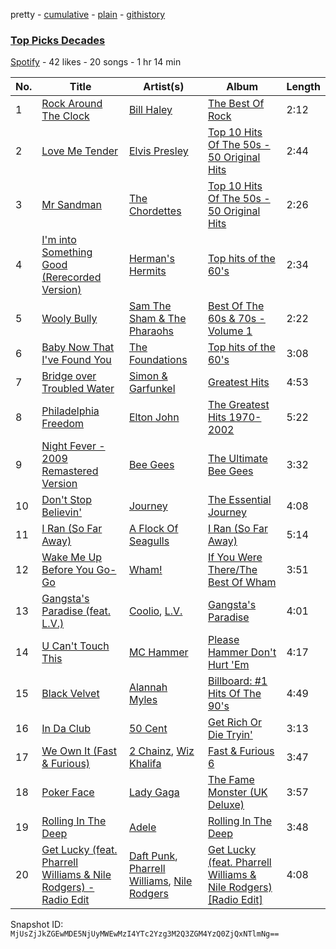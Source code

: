 pretty - [cumulative](/playlists/cumulative/0q2dbyUyAuUkW3ec6XRwJD.md) - [plain](/playlists/plain/0q2dbyUyAuUkW3ec6XRwJD) - [githistory](https://github.githistory.xyz/mackorone/spotify-playlist-archive/blob/main/playlists/plain/0q2dbyUyAuUkW3ec6XRwJD)

### [Top Picks Decades](https://open.spotify.com/playlist/0q2dbyUyAuUkW3ec6XRwJD)

> 

[Spotify](https://open.spotify.com/user/spotify) - 42 likes - 20 songs - 1 hr 14 min

| No. | Title | Artist(s) | Album | Length |
|---|---|---|---|---|
| 1 | [Rock Around The Clock](https://open.spotify.com/track/6eZ4AQ3S8caRHrfE3mWaRe) | [Bill Haley](https://open.spotify.com/artist/2XBzvyw3fwtZu4iUz12x0G) | [The Best Of Rock](https://open.spotify.com/album/5VtMEvBaxGv1pGTgV1Ujlg) | 2:12 |
| 2 | [Love Me Tender](https://open.spotify.com/track/6dQCoiKBsswvY6uojb17xU) | [Elvis Presley](https://open.spotify.com/artist/43ZHCT0cAZBISjO8DG9PnE) | [Top 10 Hits Of The 50s \- 50 Original Hits](https://open.spotify.com/album/1LuX7NnQ9BJMz8h1PZwhCo) | 2:44 |
| 3 | [Mr Sandman](https://open.spotify.com/track/1dMsoOPtKoYuiPAFZNNGfL) | [The Chordettes](https://open.spotify.com/artist/62GnBjssWSXBlKvQohT2Bk) | [Top 10 Hits Of The 50s \- 50 Original Hits](https://open.spotify.com/album/1LuX7NnQ9BJMz8h1PZwhCo) | 2:26 |
| 4 | [I'm into Something Good \(Rerecorded Version\)](https://open.spotify.com/track/3W2w8oCiXGrHFHDFYahvAM) | [Herman's Hermits](https://open.spotify.com/artist/48YxSlb23RAaCd4RyHcV9V) | [Top hits of the 60's](https://open.spotify.com/album/26bLhPBceS5YmfajxAVrft) | 2:34 |
| 5 | [Wooly Bully](https://open.spotify.com/track/1HAm0Y47BgSjA4NPPlEBFd) | [Sam The Sham & The Pharaohs](https://open.spotify.com/artist/05sRO4JdAtJGyZQOTb6kSL) | [Best Of The 60s & 70s \- Volume 1](https://open.spotify.com/album/0maoJgAwuENxInzoT3udwf) | 2:22 |
| 6 | [Baby Now That I've Found You](https://open.spotify.com/track/3xlce1B9Xk9YYqOw6xlhta) | [The Foundations](https://open.spotify.com/artist/4GITZM5LCR2KcdlgEOrNLD) | [Top hits of the 60's](https://open.spotify.com/album/26bLhPBceS5YmfajxAVrft) | 3:08 |
| 7 | [Bridge over Troubled Water](https://open.spotify.com/track/5LFtkeNjLpZAey3Arj3h4M) | [Simon & Garfunkel](https://open.spotify.com/artist/70cRZdQywnSFp9pnc2WTCE) | [Greatest Hits](https://open.spotify.com/album/25irJgxRNTlyg8pUmWfDVG) | 4:53 |
| 8 | [Philadelphia Freedom](https://open.spotify.com/track/3KFSoXU5dom16qdvKEAMsx) | [Elton John](https://open.spotify.com/artist/3PhoLpVuITZKcymswpck5b) | [The Greatest Hits 1970\-2002](https://open.spotify.com/album/6CPTYd8BQRbF6VzhnTWIfL) | 5:22 |
| 9 | [Night Fever \- 2009 Remastered Version](https://open.spotify.com/track/0ZFJpY6hELA21Y5d5YmdlR) | [Bee Gees](https://open.spotify.com/artist/1LZEQNv7sE11VDY3SdxQeN) | [The Ultimate Bee Gees](https://open.spotify.com/album/3JXTUy5Ccdpe79HUgUiMF9) | 3:32 |
| 10 | [Don't Stop Believin'](https://open.spotify.com/track/77NNZQSqzLNqh2A9JhLRkg) | [Journey](https://open.spotify.com/artist/0rvjqX7ttXeg3mTy8Xscbt) | [The Essential Journey](https://open.spotify.com/album/5pfpXvoJtSIFrbPIoBEv3R) | 4:08 |
| 11 | [I Ran \(So Far Away\)](https://open.spotify.com/track/2ASXXba2oQOxNGi0ttXSxY) | [A Flock Of Seagulls](https://open.spotify.com/artist/0uAjBatvB4ubpd4kCfjmNt) | [I Ran \(So Far Away\)](https://open.spotify.com/album/3FYa8M3NOg51NSEno9n58C) | 5:14 |
| 12 | [Wake Me Up Before You Go\-Go](https://open.spotify.com/track/5l1RLE94Y7nrowPN5LvAci) | [Wham!](https://open.spotify.com/artist/5lpH0xAS4fVfLkACg9DAuM) | [If You Were There/The Best Of Wham](https://open.spotify.com/album/4uYfJ9jRqlNcYG090YHoR7) | 3:51 |
| 13 | [Gangsta's Paradise \(feat\. L.V.\)](https://open.spotify.com/track/3u9fHuAtjMY1RW2mZfO4Cf) | [Coolio](https://open.spotify.com/artist/3y24n3XhZ96wgwRXjvS17T), [L.V.](https://open.spotify.com/artist/2LhsePRtgCo4THVKULQBL7) | [Gangsta's Paradise](https://open.spotify.com/album/3gj5MfnW3Oud8Ji1n7Tops) | 4:01 |
| 14 | [U Can't Touch This](https://open.spotify.com/track/1B75hgRqe7A4fwee3g3Wmu) | [MC Hammer](https://open.spotify.com/artist/2rblp9fJo16ZPTcKDtlmKW) | [Please Hammer Don't Hurt 'Em](https://open.spotify.com/album/4r1WecJyt5FOhglysp9zhN) | 4:17 |
| 15 | [Black Velvet](https://open.spotify.com/track/2yw8qcJ9HTrOiN2HUQFDLa) | [Alannah Myles](https://open.spotify.com/artist/6IYnSXO40Bh7Zdqhf6rQoj) | [Billboard: \#1 Hits Of The 90's](https://open.spotify.com/album/3UTqjsuiNuQ9uxxXyS8qa1) | 4:49 |
| 16 | [In Da Club](https://open.spotify.com/track/7iL6o9tox1zgHpKUfh9vuC) | [50 Cent](https://open.spotify.com/artist/3q7HBObVc0L8jNeTe5Gofh) | [Get Rich Or Die Tryin'](https://open.spotify.com/album/5G5rgQHzdQnw32SI0WjIo5) | 3:13 |
| 17 | [We Own It \(Fast & Furious\)](https://open.spotify.com/track/00QyLmjxaSEE8qIZQjBXBj) | [2 Chainz](https://open.spotify.com/artist/17lzZA2AlOHwCwFALHttmp), [Wiz Khalifa](https://open.spotify.com/artist/137W8MRPWKqSmrBGDBFSop) | [Fast & Furious 6](https://open.spotify.com/album/1jg2UPoSAr7CDPsEXcabo1) | 3:47 |
| 18 | [Poker Face](https://open.spotify.com/track/2VRGC9H1a4TBaC22HIZ8Mv) | [Lady Gaga](https://open.spotify.com/artist/1HY2Jd0NmPuamShAr6KMms) | [The Fame Monster \(UK Deluxe\)](https://open.spotify.com/album/1X9AFMWRGElyFpySNcyI4x) | 3:57 |
| 19 | [Rolling In The Deep](https://open.spotify.com/track/7h8Ud480Fm4ReUVxgFF9ZX) | [Adele](https://open.spotify.com/artist/4dpARuHxo51G3z768sgnrY) | [Rolling In The Deep](https://open.spotify.com/album/3ng0Nr1GuIqsp4oEzyMHVm) | 3:48 |
| 20 | [Get Lucky \(feat\. Pharrell Williams & Nile Rodgers\) \- Radio Edit](https://open.spotify.com/track/2Foc5Q5nqNiosCNqttzHof) | [Daft Punk](https://open.spotify.com/artist/4tZwfgrHOc3mvqYlEYSvVi), [Pharrell Williams](https://open.spotify.com/artist/2RdwBSPQiwcmiDo9kixcl8), [Nile Rodgers](https://open.spotify.com/artist/3yDIp0kaq9EFKe07X1X2rz) | [Get Lucky \(feat\. Pharrell Williams & Nile Rodgers\) \[Radio Edit\]](https://open.spotify.com/album/2ePFIvZKMe8zefATp9ofFA) | 4:08 |

Snapshot ID: `MjUsZjJkZGEwMDE5NjUyMWEwMzI4YTc2Yzg3M2Q3ZGM4YzQ0ZjQxNTlmNg==`
